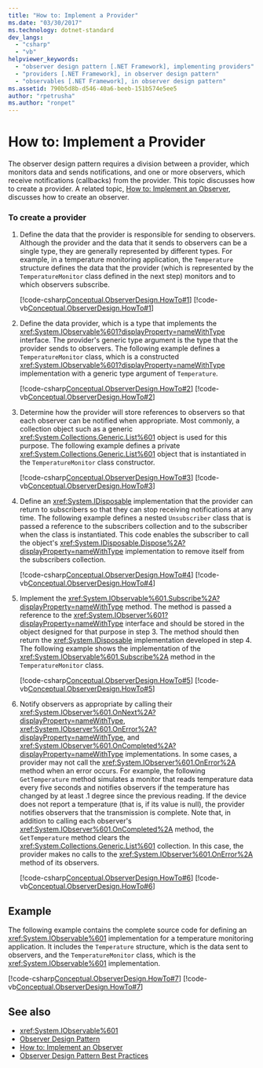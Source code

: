 ```yaml
---
title: "How to: Implement a Provider"
ms.date: "03/30/2017"
ms.technology: dotnet-standard
dev_langs: 
  - "csharp"
  - "vb"
helpviewer_keywords: 
  - "observer design pattern [.NET Framework], implementing providers"
  - "providers [.NET Framework], in observer design pattern"
  - "observables [.NET Framework], in observer design pattern"
ms.assetid: 790b5d8b-d546-40a6-beeb-151b574e5ee5
author: "rpetrusha"
ms.author: "ronpet"
---
```

# How to: Implement a Provider
The observer design pattern requires a division between a provider, which monitors data and sends notifications, and one or more observers, which receive notifications (callbacks) from the provider. This topic discusses how to create a provider. A related topic, [How to: Implement an Observer](../../../docs/standard/events/how-to-implement-an-observer.md), discusses how to create an observer.  
  
### To create a provider  
  
1.  Define the data that the provider is responsible for sending to observers. Although the provider and the data that it sends to observers can be a single type, they are generally represented by different types. For example, in a temperature monitoring application, the `Temperature` structure defines the data that the provider (which is represented by the `TemperatureMonitor` class defined in the next step) monitors and to which observers subscribe.  
  
     [!code-csharp[Conceptual.ObserverDesign.HowTo#1](../../../samples/snippets/csharp/VS_Snippets_CLR/conceptual.observerdesign.howto/cs/data.cs#1)]
     [!code-vb[Conceptual.ObserverDesign.HowTo#1](../../../samples/snippets/visualbasic/VS_Snippets_CLR/conceptual.observerdesign.howto/vb/data.vb#1)]  
  
2.  Define the data provider, which is a type that implements the <xref:System.IObservable%601?displayProperty=nameWithType> interface. The provider's generic type argument is the type that the provider sends to observers. The following example defines a `TemperatureMonitor` class, which is a constructed <xref:System.IObservable%601?displayProperty=nameWithType> implementation with a generic type argument of `Temperature`.  
  
     [!code-csharp[Conceptual.ObserverDesign.HowTo#2](../../../samples/snippets/csharp/VS_Snippets_CLR/conceptual.observerdesign.howto/cs/provider.cs#2)]
     [!code-vb[Conceptual.ObserverDesign.HowTo#2](../../../samples/snippets/visualbasic/VS_Snippets_CLR/conceptual.observerdesign.howto/vb/provider.vb#2)]  
  
3.  Determine how the provider will store references to observers so that each observer can be notified when appropriate. Most commonly, a collection object such as a generic <xref:System.Collections.Generic.List%601> object is used for this purpose. The following example defines a private <xref:System.Collections.Generic.List%601> object that is instantiated in the `TemperatureMonitor` class constructor.  
  
     [!code-csharp[Conceptual.ObserverDesign.HowTo#3](../../../samples/snippets/csharp/VS_Snippets_CLR/conceptual.observerdesign.howto/cs/provider.cs#3)]
     [!code-vb[Conceptual.ObserverDesign.HowTo#3](../../../samples/snippets/visualbasic/VS_Snippets_CLR/conceptual.observerdesign.howto/vb/provider.vb#3)]  
  
4.  Define an <xref:System.IDisposable> implementation that the provider can return to subscribers so that they can stop receiving notifications at any time. The following example defines a nested `Unsubscriber` class that is passed a reference to the subscribers collection and to the subscriber when the class is instantiated. This code enables the subscriber to call the object's <xref:System.IDisposable.Dispose%2A?displayProperty=nameWithType> implementation to remove itself from the subscribers collection.  
  
     [!code-csharp[Conceptual.ObserverDesign.HowTo#4](../../../samples/snippets/csharp/VS_Snippets_CLR/conceptual.observerdesign.howto/cs/provider.cs#4)]
     [!code-vb[Conceptual.ObserverDesign.HowTo#4](../../../samples/snippets/visualbasic/VS_Snippets_CLR/conceptual.observerdesign.howto/vb/provider.vb#4)]  
  
5.  Implement the <xref:System.IObservable%601.Subscribe%2A?displayProperty=nameWithType> method. The method is passed a reference to the <xref:System.IObserver%601?displayProperty=nameWithType> interface and should be stored in the object designed for that purpose in step 3. The method should then return the <xref:System.IDisposable> implementation developed in step 4. The following example shows the implementation of the <xref:System.IObservable%601.Subscribe%2A> method in the `TemperatureMonitor` class.  
  
     [!code-csharp[Conceptual.ObserverDesign.HowTo#5](../../../samples/snippets/csharp/VS_Snippets_CLR/conceptual.observerdesign.howto/cs/provider.cs#5)]
     [!code-vb[Conceptual.ObserverDesign.HowTo#5](../../../samples/snippets/visualbasic/VS_Snippets_CLR/conceptual.observerdesign.howto/vb/provider.vb#5)]  
  
6.  Notify observers as appropriate by calling their <xref:System.IObserver%601.OnNext%2A?displayProperty=nameWithType>, <xref:System.IObserver%601.OnError%2A?displayProperty=nameWithType>, and <xref:System.IObserver%601.OnCompleted%2A?displayProperty=nameWithType> implementations. In some cases, a provider may not call the <xref:System.IObserver%601.OnError%2A> method when an error occurs. For example, the following `GetTemperature` method simulates a monitor that reads temperature data every five seconds and notifies observers if the temperature has changed by at least .1 degree since the previous reading. If the device does not report a temperature (that is, if its value is null), the provider notifies observers that the transmission is complete. Note that, in addition to calling each observer's <xref:System.IObserver%601.OnCompleted%2A> method, the `GetTemperature` method clears the <xref:System.Collections.Generic.List%601> collection. In this case, the provider makes no calls to the <xref:System.IObserver%601.OnError%2A> method of its observers.  
  
     [!code-csharp[Conceptual.ObserverDesign.HowTo#6](../../../samples/snippets/csharp/VS_Snippets_CLR/conceptual.observerdesign.howto/cs/provider.cs#6)]
     [!code-vb[Conceptual.ObserverDesign.HowTo#6](../../../samples/snippets/visualbasic/VS_Snippets_CLR/conceptual.observerdesign.howto/vb/provider.vb#6)]  
  
## Example  
 The following example contains the complete source code for defining an <xref:System.IObservable%601> implementation for a temperature monitoring application. It includes the `Temperature` structure, which is the data sent to observers, and the `TemperatureMonitor` class, which is the <xref:System.IObservable%601> implementation.  
  
 [!code-csharp[Conceptual.ObserverDesign.HowTo#7](../../../samples/snippets/csharp/VS_Snippets_CLR/conceptual.observerdesign.howto/cs/provider.cs#7)]
 [!code-vb[Conceptual.ObserverDesign.HowTo#7](../../../samples/snippets/visualbasic/VS_Snippets_CLR/conceptual.observerdesign.howto/vb/provider.vb#7)]  
  
## See also

- <xref:System.IObservable%601>  
- [Observer Design Pattern](../../../docs/standard/events/observer-design-pattern.md)  
- [How to: Implement an Observer](../../../docs/standard/events/how-to-implement-an-observer.md)  
- [Observer Design Pattern Best Practices](../../../docs/standard/events/observer-design-pattern-best-practices.md)
